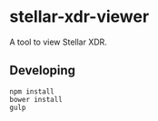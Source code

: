 # stellar-xdr-viewer

A tool to view Stellar XDR.

## Developing

```
npm install
bower install
gulp
```
